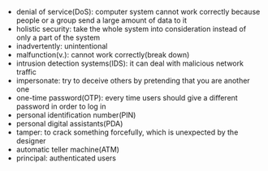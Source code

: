 * denial of service(DoS): computer system cannot work correctly because people or a group send a large amount of data to it
* holistic security: take the whole system into consideration instead of only a part of the system
* inadvertently: unintentional
* malfunction(v.): cannot work correctly(break down)
* intrusion detection systems(IDS): it can deal with malicious network traffic
* impersonate: try to deceive others by pretending that you are another one
* one-time password(OTP): every time users should give a different password in order to log in
* personal identification number(PIN)
* personal digital assistants(PDA)
* tamper: to crack something forcefully, which is unexpected by the designer
* automatic teller machine(ATM)
* principal: authenticated users
